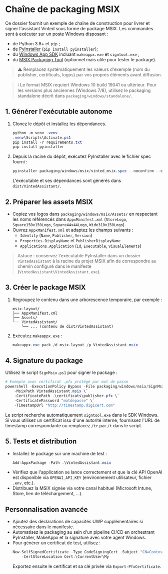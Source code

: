 # Chaîne de packaging MSIX

Ce dossier fournit un exemple de chaîne de construction pour livrer et signer
l'assistant Vinted sous forme de package MSIX. Les commandes sont à exécuter
sur un poste Windows disposant :

- de Python 3.8+ et `pip` ;
- de [PyInstaller](https://pyinstaller.org/en/stable/) (`pip install pyinstaller`);
- du [Windows App SDK](https://developer.microsoft.com/fr-fr/windows/downloads/windows-sdk/)
  incluant `makeappx.exe` et `signtool.exe` ;
- du [MSIX Packaging Tool](https://learn.microsoft.com/windows/msix/)
  (optionnel mais utile pour tester le package).

> ⚠️ Remplacez systématiquement les valeurs d'exemple (nom du publisher,
> certificats, logos) par vos propres éléments avant diffusion.

> ℹ️ Le format MSIX requiert Windows 10 build 19041 ou ultérieur. Pour les
> versions plus anciennes (Windows 7/8), utilisez le packaging standalone décrit
> dans `packaging/windows/standalone/`.

## 1. Générer l'exécutable autonome

1. Clonez le dépôt et installez les dépendances.
   ```powershell
   python -m venv .venv
   .venv\Scripts\Activate.ps1
   pip install -r requirements.txt
   pip install pyinstaller
   ```
2. Depuis la racine du dépôt, exécutez PyInstaller avec le fichier spec fourni :
   ```powershell
   pyinstaller packaging/windows/msix/vinted_msix.spec --noconfirm --clean
   ```
   L'exécutable et ses dépendances sont générés dans `dist/VintedAssistant/`.

## 2. Préparer les assets MSIX

- Copiez vos logos dans `packaging/windows/msix/Assets/` en respectant les noms
  référencés dans `AppxManifest.xml` (`StoreLogo`, `Square150x150Logo`,
  `Square44x44Logo`, `Wide310x150Logo`).
- Ouvrez `AppxManifest.xml` et adaptez les champs suivants :
  - `Identity` (`Name`, `Publisher`, `Version`)
  - `Properties.DisplayName` et `PublisherDisplayName`
  - `Applications.Application` (`Id`, `Executable`, `VisualElements`)

> Astuce : conservez l'exécutable PyInstaller dans un dossier `VintedAssistant`
> à la racine du projet MSIX afin de correspondre au chemin configuré dans le
> manifeste (`VintedAssistant\VintedAssistant.exe`).

## 3. Créer le package MSIX

1. Regroupez le contenu dans une arborescence temporaire, par exemple :
   ```text
   msix-layout/
   ├── AppxManifest.xml
   ├── Assets/
   └── VintedAssistant/
       └── ... (contenu de dist/VintedAssistant)
   ```
2. Exécutez `makeappx.exe` :
   ```powershell
   makeappx.exe pack /d msix-layout /p VintedAssistant.msix
   ```

## 4. Signature du package

Utilisez le script `SignMsix.ps1` pour signer le package :
```powershell
# Exemple avec certificat .pfx protégé par mot de passe
powershell -ExecutionPolicy Bypass -File packaging/windows/msix/SignMsix.ps1 \`
    -MsixPath VintedAssistant.msix \`
    -CertificatePath .\certificats\publisher.pfx \`
    -CertificatePassword "motdepasse" \`
    -TimestampUrl "http://timestamp.digicert.com"
```

Le script recherche automatiquement `signtool.exe` dans le SDK Windows. Si vous
utilisez un certificat issu d'une autorité interne, fournissez l'URL de
timestamp correspondante ou remplacez `/tr` par `/t` dans le script.

## 5. Tests et distribution

- Installez le package sur une machine de test :
  ```powershell
  Add-AppxPackage -Path .\VintedAssistant.msix
  ```
- Vérifiez que l'application se lance correctement et que la clé API OpenAI est
  disponible via `OPENAI_API_KEY` (environnement utilisateur, fichier `.env`,
  etc.).
- Distribuez la MSIX signée via votre canal habituel (Microsoft Intune, Store,
  lien de téléchargement, ...).

## Personnalisation avancée

- Ajoutez des déclarations de capacités UWP supplémentaires si nécessaire dans
  le manifeste.
- Automatisez le packaging au sein d'un pipeline CI/CD en orchestrant PyInstaller,
  MakeAppx et la signature avec votre agent Windows.
- Pour générer un certificat de test, utilisez :
  ```powershell
  New-SelfSignedCertificate -Type CodeSigningCert -Subject "CN=Contoso Software" \
      -CertStoreLocation Cert:\CurrentUser\My
  ```
  Exportez ensuite le certificat et sa clé privée via `Export-PfxCertificate`.
